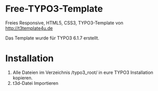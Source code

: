 Free-TYPO3-Template
===================

Freies Responsive, HTML5, CSS3, TYPO3-Template von http://t3template4u.de

Das Template wurde für TYPO3 6.1.7 erstellt. 

Installation
===================
1. Alle Dateien im Verzeichnis /typo3_root/ in eure TYPO3 Installation kopieren.
2. t3d-Datei Importieren